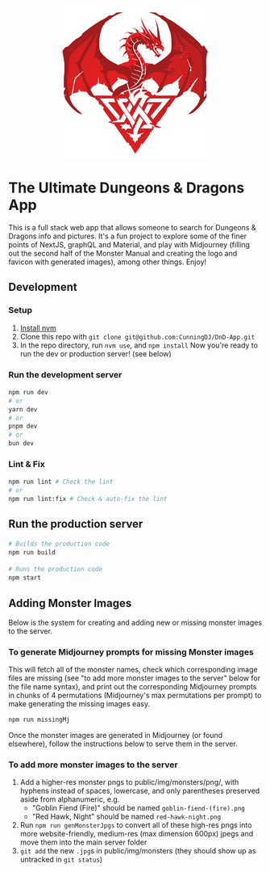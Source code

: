 <p align="center"><img src="public/img/logo/logo.transp.full.png" width="300px"></p>

# The Ultimate Dungeons & Dragons App
This is a full stack web app that allows someone to search for Dungeons & Dragons info and pictures.  It's a fun project to explore some of the finer points of NextJS, graphQL and Material, and play with Midjourney (filling out the second half of the Monster Manual and creating the logo and favicon with generated images), among other things.  Enjoy!


## Development
### Setup
1. [Install nvm](https://github.com/nvm-sh/nvm?tab=readme-ov-file#installing-and-updating)
3. Clone this repo with `git clone git@github.com:CunningDJ/DnD-App.git`
4. In the repo directory, run `nvm use`, and `npm install`
Now you're ready to run the dev or production server! (see below)

### Run the development server
```bash
npm run dev
# or
yarn dev
# or
pnpm dev
# or
bun dev
```

### Lint & Fix
```bash
npm run lint # Check the lint
# or
npm run lint:fix # Check & auto-fix the lint
```

## Run the production server
```bash
# Builds the production code
npm run build

# Runs the production code
npm start
```

## Adding Monster Images
Below is the system for creating and adding new or missing monster images to the server.

### To generate Midjourney prompts for missing Monster images
This will fetch all of the monster names, check which corresponding image files are missing (see "to add more monster images to the server" below for the file name syntax), and print out the corresponding Midjourney prompts in chunks of 4 permutations (Midjourney's max permutations per prompt) to make generating the missing images easy.

```bash
npm run missingMj
```

Once the monster images are generated in Midjourney (or found elsewhere), follow the instructions below to serve them in the server.

### To add more monster images to the server
1. Add a higher-res monster pngs to public/img/monsters/png/, with hyphens instead of spaces, lowercase, and only parentheses preserved aside from alphanumeric, e.g.
   * "Goblin Fiend (Fire)" should be named `goblin-fiend-(fire).png`
   * "Red Hawk, Night" should be named `red-hawk-night.png`
2. Run `npm run genMonsterJpgs` to convert all of these high-res pngs into more website-friendly, medium-res (max dimension 600px) jpegs and move them into the main server folder
3. `git add` the new `.jpg`s in public/img/monsters (they should show up as untracked in `git status`)
